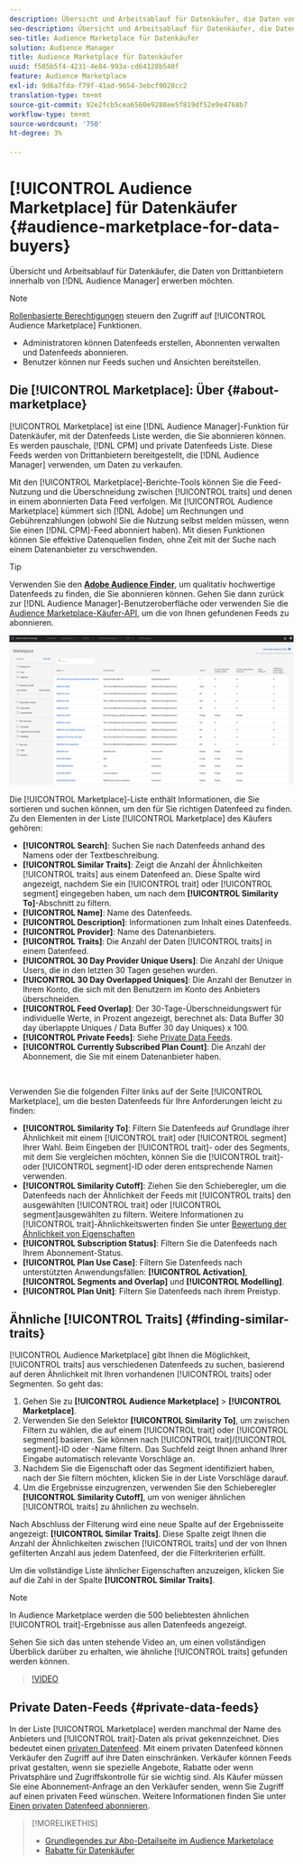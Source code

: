 ```yaml
---
description: Übersicht und Arbeitsablauf für Datenkäufer, die Daten von Drittanbietern innerhalb des Audience Managers erwerben möchten
seo-description: Übersicht und Arbeitsablauf für Datenkäufer, die Daten von Drittanbietern innerhalb des Audience Managers erwerben möchten
seo-title: Audience Marketplace für Datenkäufer
solution: Audience Manager
title: Audience Marketplace für Datenkäufer
uuid: f505b5f4-4231-4e84-993a-cd64128b540f
feature: Audience Marketplace
exl-id: 9d6a7fda-f79f-41ad-9654-3ebcf9028cc2
translation-type: tm+mt
source-git-commit: 92e2fcb5cea6560e9288ee5f819df52e9e4768b7
workflow-type: tm+mt
source-wordcount: '750'
ht-degree: 3%

---
```


# [!UICONTROL Audience Marketplace] für Datenkäufer  {#audience-marketplace-for-data-buyers}

Übersicht und Arbeitsablauf für Datenkäufer, die Daten von Drittanbietern innerhalb von [!DNL Audience Manager] erwerben möchten.

>[!NOTE]
>[Rollenbasierte Berechtigungen](../../../reporting/reports-dashboard.md) steuern den Zugriff auf [!UICONTROL Audience Marketplace] Funktionen.
>
>* Administratoren können Datenfeeds erstellen, Abonnenten verwalten und Datenfeeds abonnieren.
>* Benutzer können nur Feeds suchen und Ansichten bereitstellen.


## Die [!UICONTROL Marketplace]: Über {#about-marketplace}

[!UICONTROL Marketplace] ist eine [!DNL Audience Manager]-Funktion für Datenkäufer, mit der Datenfeeds Liste werden, die Sie abonnieren können. Es werden pauschale, [!DNL CPM] und private Datenfeeds Liste. Diese Feeds werden von Drittanbietern bereitgestellt, die [!DNL Audience Manager] verwenden, um Daten zu verkaufen.

Mit den [!UICONTROL Marketplace]-Berichte-Tools können Sie die Feed-Nutzung und die Überschneidung zwischen [!UICONTROL traits] und denen in einem abonnierten Data Feed verfolgen. Mit [!UICONTROL Audience Marketplace] kümmert sich [!DNL Adobe] um Rechnungen und Gebührenzahlungen (obwohl Sie die Nutzung selbst melden müssen, wenn Sie einen [!DNL CPM]-Feed abonniert haben). Mit diesen Funktionen können Sie effektive Datenquellen finden, ohne Zeit mit der Suche nach einem Datenanbieter zu verschwenden.

>[!TIP]
>
>Verwenden Sie den **[Adobe Audience Finder](https://www.adobe-audience-finder.com/)**, um qualitativ hochwertige Datenfeeds zu finden, die Sie abonnieren können. Gehen Sie dann zurück zur [!DNL Audience Manager]-Benutzeroberfläche oder verwenden Sie die [Audience Marketplace-Käufer-API](https://bank.demdex.com/portal/swagger/index.html#/Audience_Marketplace_Buyer_API), um die von Ihnen gefundenen Feeds zu abonnieren.

![Käufermarktplatz-overview](assets/buyer-marketplace-overview.png)

Die [!UICONTROL Marketplace]-Liste enthält Informationen, die Sie sortieren und suchen können, um den für Sie richtigen Datenfeed zu finden. Zu den Elementen in der Liste [!UICONTROL Marketplace] des Käufers gehören:

* **[!UICONTROL Search]**: Suchen Sie nach Datenfeeds anhand des Namens oder der Textbeschreibung.
* **[!UICONTROL Similar Traits]**: Zeigt die Anzahl der Ähnlichkeiten  [!UICONTROL traits] aus einem Datenfeed an. Diese Spalte wird angezeigt, nachdem Sie ein [!UICONTROL trait] oder [!UICONTROL segment] eingegeben haben, um nach dem **[!UICONTROL Similarity To]**-Abschnitt zu filtern.
* **[!UICONTROL Name]**: Name des Datenfeeds.
* **[!UICONTROL Description]**: Informationen zum Inhalt eines Datenfeeds.
* **[!UICONTROL Provider]**: Name des Datenanbieters.
* **[!UICONTROL Traits]**: Die Anzahl der Daten  [!UICONTROL traits] in einem Datenfeed.
* **[!UICONTROL 30 Day Provider Unique Users]**: Die Anzahl der Unique Users, die in den letzten 30 Tagen gesehen wurden.
* **[!UICONTROL 30 Day Overlapped Uniques]**: Die Anzahl der Benutzer in Ihrem Konto, die sich mit den Benutzern im Konto des Anbieters überschneiden.
* **[!UICONTROL Feed Overlap]**: Der 30-Tage-Überschneidungswert für individuelle Werte, in Prozent angezeigt, berechnet als: Data Buffer 30 day überlappte Uniques / Data Buffer 30 day Uniques) x 100.
* **[!UICONTROL Private Feeds]**: Siehe  [Private Data Feeds](../../../features/audience-marketplace/marketplace-private-feeds.md).
* **[!UICONTROL Currently Subscribed Plan Count]**: Die Anzahl der Abonnement, die Sie mit einem Datenanbieter haben.

 

Verwenden Sie die folgenden Filter links auf der Seite [!UICONTROL Marketplace], um die besten Datenfeeds für Ihre Anforderungen leicht zu finden:

* **[!UICONTROL Similarity To]**: Filtern Sie Datenfeeds auf Grundlage ihrer Ähnlichkeit mit einem  [!UICONTROL trait] oder  [!UICONTROL segment] Ihrer Wahl. Beim Eingeben der [!UICONTROL trait]- oder des Segments, mit dem Sie vergleichen möchten, können Sie die [!UICONTROL trait]- oder [!UICONTROL segment]-ID oder deren entsprechende Namen verwenden.
* **[!UICONTROL Similarity Cutoff]**: Ziehen Sie den Schieberegler, um die Datenfeeds nach der Ähnlichkeit der Feeds mit  [!UICONTROL traits] den ausgewählten  [!UICONTROL trait] oder  [!UICONTROL segment]ausgewählten zu filtern. Weitere Informationen zu [!UICONTROL trait]-Ähnlichkeitswerten finden Sie unter [Bewertung der Ähnlichkeit von Eigenschaften](../../segments/trait-recommendations.md#trait-similarity-score)
* **[!UICONTROL Subscription Status]**: Filtern Sie die Datenfeeds nach Ihrem Abonnement-Status.
* **[!UICONTROL Plan Use Case]**: Filtern Sie Datenfeeds nach unterstützten Anwendungsfällen:  **[!UICONTROL Activation]**,  **[!UICONTROL Segments and Overlap]** und  **[!UICONTROL Modelling]**.
* **[!UICONTROL Plan Unit]**: Filtern Sie Datenfeeds nach ihrem Preistyp.

## Ähnliche [!UICONTROL Traits] {#finding-similar-traits}

[!UICONTROL Audience Marketplace] gibt Ihnen die Möglichkeit,  [!UICONTROL traits] aus verschiedenen Datenfeeds zu suchen, basierend auf deren Ähnlichkeit mit Ihren vorhandenen  [!UICONTROL traits] oder Segmenten. So geht das:

1. Gehen Sie zu **[!UICONTROL Audience Marketplace]** > **[!UICONTROL Marketplace]**.
2. Verwenden Sie den Selektor **[!UICONTROL Similarity To]**, um zwischen Filtern zu wählen, die auf einem [!UICONTROL trait] oder [!UICONTROL segment] basieren. Sie können nach [!UICONTROL trait]/[!UICONTROL segment]-ID oder -Name filtern. Das Suchfeld zeigt Ihnen anhand Ihrer Eingabe automatisch relevante Vorschläge an.
3. Nachdem Sie die Eigenschaft oder das Segment identifiziert haben, nach der Sie filtern möchten, klicken Sie in der Liste Vorschläge darauf.
4. Um die Ergebnisse einzugrenzen, verwenden Sie den Schieberegler **[!UICONTROL Similarity Cutoff]**, um von weniger ähnlichen [!UICONTROL traits] zu ähnlichen zu wechseln.

Nach Abschluss der Filterung wird eine neue Spalte auf der Ergebnisseite angezeigt: **[!UICONTROL Similar Traits]**. Diese Spalte zeigt Ihnen die Anzahl der Ähnlichkeiten zwischen [!UICONTROL traits] und der von Ihnen gefilterten Anzahl aus jedem Datenfeed, der die Filterkriterien erfüllt.

Um die vollständige Liste ähnlicher Eigenschaften anzuzeigen, klicken Sie auf die Zahl in der Spalte **[!UICONTROL Similar Traits]**.

>[!NOTE]
>
> In Audience Marketplace werden die 500 beliebtesten ähnlichen [!UICONTROL trait]-Ergebnisse aus allen Datenfeeds angezeigt.

Sehen Sie sich das unten stehende Video an, um einen vollständigen Überblick darüber zu erhalten, wie ähnliche [!UICONTROL traits] gefunden werden können.

>[!VIDEO](https://video.tv.adobe.com/v/29370/)

## Private Daten-Feeds {#private-data-feeds}

In der Liste [!UICONTROL Marketplace] werden manchmal der Name des Anbieters und [!UICONTROL trait]-Daten als privat gekennzeichnet. Dies bedeutet einen [privaten Datenfeed](../../../features/audience-marketplace/marketplace-private-feeds.md). Mit einem privaten Datenfeed können Verkäufer den Zugriff auf ihre Daten einschränken. Verkäufer können Feeds privat gestalten, wenn sie spezielle Angebote, Rabatte oder wenn Privatsphäre und Zugriffskontrolle für sie wichtig sind. Als Käufer müssen Sie eine Abonnement-Anfrage an den Verkäufer senden, wenn Sie Zugriff auf einen privaten Feed wünschen. Weitere Informationen finden Sie unter [Einen privaten Datenfeed abonnieren](../../../features/audience-marketplace/marketplace-data-buyers/marketplace-manage-subscriptions.md#subscript-private-data-feed).

>[!MORELIKETHIS]
>
>* [Grundlegendes zur Abo-Detailseite im Audience Marketplace](../../../features/audience-marketplace/marketplace-data-buyers/marketplace-manage-subscriptions.md#marketplace-buyer-details)
>* [Rabatte für Datenkäufer](../../../features/audience-marketplace/marketplace-data-buyers/marketplace-manage-subscriptions.md#buyer-discount)

